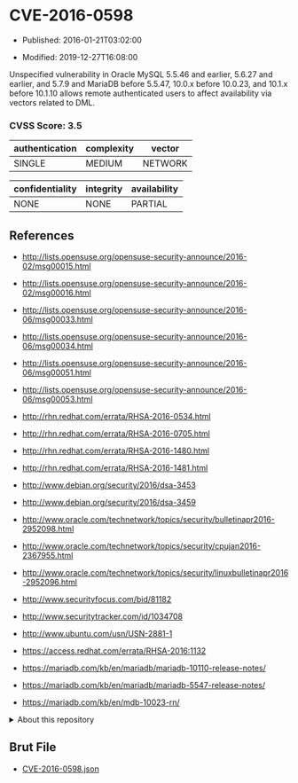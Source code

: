 # CVE-2016-0598

- Published: 2016-01-21T03:02:00

- Modified: 2019-12-27T16:08:00

Unspecified vulnerability in Oracle MySQL 5.5.46 and earlier, 5.6.27 and earlier, and 5.7.9 and MariaDB before 5.5.47, 10.0.x before 10.0.23, and 10.1.x before 10.1.10 allows remote authenticated users to affect availability via vectors related to DML.

### CVSS Score: **3.5**

| authentication | complexity | vector |
| --- | --- | --- |
| SINGLE | MEDIUM | NETWORK |

| confidentiality | integrity | availability |
| --- | --- | --- |
| NONE | NONE | PARTIAL |

## References

* http://lists.opensuse.org/opensuse-security-announce/2016-02/msg00015.html

* http://lists.opensuse.org/opensuse-security-announce/2016-02/msg00016.html

* http://lists.opensuse.org/opensuse-security-announce/2016-06/msg00033.html

* http://lists.opensuse.org/opensuse-security-announce/2016-06/msg00034.html

* http://lists.opensuse.org/opensuse-security-announce/2016-06/msg00051.html

* http://lists.opensuse.org/opensuse-security-announce/2016-06/msg00053.html

* http://rhn.redhat.com/errata/RHSA-2016-0534.html

* http://rhn.redhat.com/errata/RHSA-2016-0705.html

* http://rhn.redhat.com/errata/RHSA-2016-1480.html

* http://rhn.redhat.com/errata/RHSA-2016-1481.html

* http://www.debian.org/security/2016/dsa-3453

* http://www.debian.org/security/2016/dsa-3459

* http://www.oracle.com/technetwork/topics/security/bulletinapr2016-2952098.html

* http://www.oracle.com/technetwork/topics/security/cpujan2016-2367955.html

* http://www.oracle.com/technetwork/topics/security/linuxbulletinapr2016-2952096.html

* http://www.securityfocus.com/bid/81182

* http://www.securitytracker.com/id/1034708

* http://www.ubuntu.com/usn/USN-2881-1

* https://access.redhat.com/errata/RHSA-2016:1132

* https://mariadb.com/kb/en/mariadb/mariadb-10110-release-notes/

* https://mariadb.com/kb/en/mariadb/mariadb-5547-release-notes/

* https://mariadb.com/kb/en/mdb-10023-rn/

<details>
<summary>About this repository</summary> 

  This repository is part of the project [Live Hack CVE](https://github.com/Live-Hack-CVE). Main website can be found [www.live-hack.org](https://www.live-hack.org) 
  
  Made by [Sn0wAlice](https://github.com/Sn0wAlice) for the people that care about security and need to have a feed of the latest CVEs. Hope you enjoy it, don't forget to star the repo and follow me on [Twitter](https://twitter.com/Sn0wAlice) and [Github](https://github.com/Sn0wAlice). And that is my [personnal website](https://www.alice-snow.me/)

  - [Home Page](https://github.com/Live-Hack-CVE)
  - [Framework](https://github.com/Live-Hack-CVE/cve-framework)
  - [CVE database](https://github.com/Live-Hack-CVE/full_database)
  - [Changelog](https://github.com/Live-Hack-CVE/Changelog)
</details>

## Brut File

* [CVE-2016-0598.json](https://raw.githubusercontent.com/Live-Hack-CVE/full_database/main/cves/2016/CVE-2016-0598.json)


